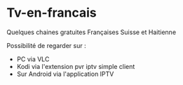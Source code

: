 # Tv-en-francais
Quelques chaines gratuites Françaises Suisse et Haitienne

Possibilité de regarder sur :
- PC via VLC
- Kodi via l'extension pvr iptv simple client
- Sur Android via l'application IPTV
